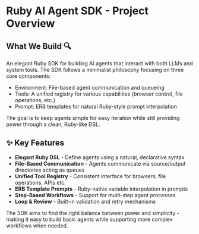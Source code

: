 # Ruby AI Agent SDK - Project Overview

## What We Build 🔍

An elegant Ruby SDK for building AI agents that interact with both LLMs and system tools. The SDK follows a minimalist philosophy focusing on three core components:

- Environment: File-based agent communication and queueing
- Tools: A unified registry for various capabilities (browser control, file operations, etc.)
- Prompt: ERB templates for natural Ruby-style prompt interpolation

The goal is to keep agents simple for easy iteration while still providing power through a clean, Ruby-like DSL.

## ✨ Key Features

- **Elegant Ruby DSL** - Define agents using a natural, declarative syntax
- **File-Based Communication** - Agents communicate via source/output directories acting as queues
- **Unified Tool Registry** - Consistent interface for browsers, file operations, APIs etc.
- **ERB Template Prompts** - Ruby-native variable interpolation in prompts
- **Step-Based Workflows** - Support for multi-step agent processes
- **Loop & Review** - Built-in validation and retry mechanisms

The SDK aims to find the right balance between power and simplicity - making it easy to build basic agents while supporting more complex workflows when needed.

